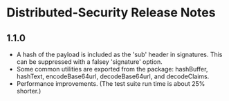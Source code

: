 # Distributed-Security Release Notes

## 1.1.0

- A hash of the payload is included as the 'sub' header in signatures. This can be suppressed with a falsey 'signature' option.
- Some common utilities are exported from the package: hashBuffer, hashText, encodeBase64url, decodeBase64url, and decodeClaims.
- Performance improvements. (The test suite run time is about 25% shorter.)